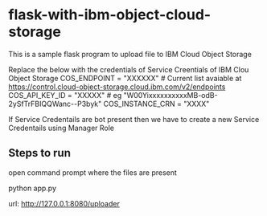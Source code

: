 # flask-with-ibm-object-cloud-storage

This is a sample flask program to upload file to IBM Cloud Object Storage 

Replace the below with the credentials of Service Creentials of IBM Clou Object Storage
COS_ENDPOINT = "XXXXXX" # Current list avaiable at https://control.cloud-object-storage.cloud.ibm.com/v2/endpoints
COS_API_KEY_ID = "XXXXX" # eg "W00YixxxxxxxxxxMB-odB-2ySfTrFBIQQWanc--P3byk"
COS_INSTANCE_CRN = "XXXX"

If Service Credentails are bot present then we have to create a new Service Credentails using Manager Role

Steps to run
----------
open command prompt where the files are present


python app.py


url:  http://127.0.0.1:8080/uploader
